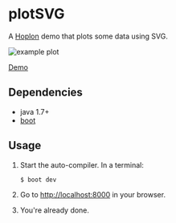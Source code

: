 # plotSVG

A [Hoplon][5] demo that plots some data using SVG.

![example plot][2]

[Demo][3]

## Dependencies

- java 1.7+
- [boot][1]

## Usage

1. Start the auto-compiler. In a terminal:

    ```bash
    $ boot dev
    ```

2. Go to [http://localhost:8000][4] in your browser.

3. You're already done.

[1]: https://boot-clj.com
[2]: https://raw2.github.com/hoplon/demos/master/plotSVG/img/plot.png
[3]: http://hoplon.github.io/demos/plotSVG/
[4]: http://localhost:8000
[5]: https://hoplon.io
